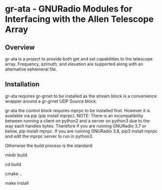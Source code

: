 # gr-ata - GNURadio Modules for Interfacing with the Allen Telescope Array

## Overview
gr-ata is a project to provide both get and set capabilities to the telescope array.  Frequency, azimuth, and elevation are supported along with an alternative ephemeral file.


## Installation

gr-ata requires gr-grnet to be installed as the stream block is a convenience wrapper around a gr-grnet UDP Source block.

gr-ata the control block requires mprpc to be installed first.  However it is available via pip (pip install mprpc).  NOTE: There is an incompatibility between running a client on python2 and a server on python3 due to the way each handles bytes.  Therefore if you are running GNURadio 3.7 or below, pip install mprpc.  If you are running GNURadio 3.8, pip3 install mprpc and edit the mprpc server to run in python3.

Otherwise the build process is the standard:

mkdir build

cd build

cmake ..

make install

